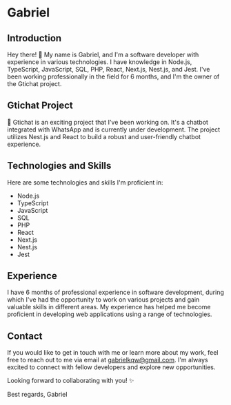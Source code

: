 # Gabriel

## Introduction
Hey there! 👋 My name is Gabriel, and I'm a software developer with experience in various technologies. I have knowledge in Node.js, TypeScript, JavaScript, SQL, PHP, React, Next.js, Nest.js, and Jest. I've been working professionally in the field for 6 months, and I'm the owner of the Gtichat project.

## Gtichat Project
🤖 Gtichat is an exciting project that I've been working on. It's a chatbot integrated with WhatsApp and is currently under development. The project utilizes Nest.js and React to build a robust and user-friendly chatbot experience.

## Technologies and Skills
Here are some technologies and skills I'm proficient in:

- Node.js
- TypeScript
- JavaScript
- SQL
- PHP
- React
- Next.js
- Nest.js
- Jest

## Experience
I have 6 months of professional experience in software development, during which I've had the opportunity to work on various projects and gain valuable skills in different areas. My experience has helped me become proficient in developing web applications using a range of technologies.

## Contact
If you would like to get in touch with me or learn more about my work, feel free to reach out to me via email at gabrielkqw@gmail.com. I'm always excited to connect with fellow developers and explore new opportunities.

Looking forward to collaborating with you! ✨

Best regards,
Gabriel
